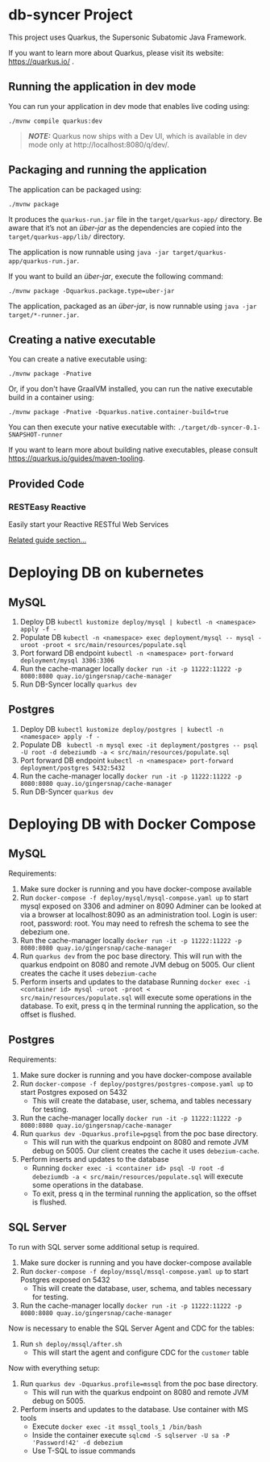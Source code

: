 # db-syncer Project

This project uses Quarkus, the Supersonic Subatomic Java Framework.

If you want to learn more about Quarkus, please visit its website: https://quarkus.io/ .

## Running the application in dev mode

You can run your application in dev mode that enables live coding using:
```shell script
./mvnw compile quarkus:dev
```

> **_NOTE:_**  Quarkus now ships with a Dev UI, which is available in dev mode only at http://localhost:8080/q/dev/.

## Packaging and running the application

The application can be packaged using:
```shell script
./mvnw package
```
It produces the `quarkus-run.jar` file in the `target/quarkus-app/` directory.
Be aware that it’s not an _über-jar_ as the dependencies are copied into the `target/quarkus-app/lib/` directory.

The application is now runnable using `java -jar target/quarkus-app/quarkus-run.jar`.

If you want to build an _über-jar_, execute the following command:
```shell script
./mvnw package -Dquarkus.package.type=uber-jar
```

The application, packaged as an _über-jar_, is now runnable using `java -jar target/*-runner.jar`.

## Creating a native executable

You can create a native executable using: 
```shell script
./mvnw package -Pnative
```

Or, if you don't have GraalVM installed, you can run the native executable build in a container using: 
```shell script
./mvnw package -Pnative -Dquarkus.native.container-build=true
```

You can then execute your native executable with: `./target/db-syncer-0.1-SNAPSHOT-runner`

If you want to learn more about building native executables, please consult https://quarkus.io/guides/maven-tooling.

## Provided Code

### RESTEasy Reactive

Easily start your Reactive RESTful Web Services

[Related guide section...](https://quarkus.io/guides/getting-started-reactive#reactive-jax-rs-resources)

# Deploying DB on kubernetes

## MySQL
1. Deploy DB `kubectl kustomize deploy/mysql | kubectl -n <namespace> apply -f -`
2. Populate DB `kubectl -n <namespace> exec deployment/mysql -- mysql -uroot -proot < src/main/resources/populate.sql`
3. Port forward DB endpoint `kubectl -n <namespace> port-forward deployment/mysql 3306:3306`
4. Run the cache-manager locally `docker run -it -p 11222:11222 -p 8080:8080 quay.io/gingersnap/cache-manager`
5. Run DB-Syncer locally `quarkus dev`

## Postgres
1. Deploy DB `kubectl kustomize deploy/postgres | kubectl -n <namespace> apply -f -`
2. Populate DB ` kubectl -n mysql exec -it deployment/postgres -- psql -U root -d debeziumdb -a < src/main/resources/populate.sql`
3. Port forward DB endpoint `kubectl -n <namespace> port-forward deployment/postgres 5432:5432`
4. Run the cache-manager locally `docker run -it -p 11222:11222 -p 8080:8080 quay.io/gingersnap/cache-manager`
5. Run DB-Syncer `quarkus dev`

# Deploying DB with Docker Compose

## MySQL

Requirements:

1. Make sure docker is running and you have docker-compose available
2. Run `docker-compose -f deploy/mysql/mysql-compose.yaml up` to start mysql exposed on 3306 and adminer on 8090
  Adminer can be looked at via a browser at localhost:8090 as an administration tool. Login is user: root, password: root. You may need to refresh the schema to see the debezium one.
3. Run the cache-manager locally `docker run -it -p 11222:11222 -p 8080:8080 quay.io/gingersnap/cache-manager`
4. Run `quarkus dev` from the poc base directory.
  This will run with the quarkus endpoint on 8080 and remote JVM debug on 5005. Our client creates the cache it uses `debezium-cache`
5. Perform inserts and updates to the database
  Running `docker exec -i <container id> mysql -uroot -proot < src/main/resources/populate.sql` will execute some operations in the database.
  To exit, press q in the terminal running the application, so the offset is flushed.

## Postgres

Requirements:

1. Make sure docker is running and you have docker-compose available
2. Run `docker-compose -f deploy/postgres/postgres-compose.yaml up` to start Postgres exposed on 5432
   * This will create the database, user, schema, and tables necessary for testing.
3. Run the cache-manager locally `docker run -it -p 11222:11222 -p 8080:8080 quay.io/gingersnap/cache-manager`
4. Run `quarkus dev -Dquarkus.profile=pgsql` from the poc base directory.
   * This will run with the quarkus endpoint on 8080 and remote JVM debug on 5005. Our client creates the cache it uses `debezium-cache`.
5. Perform inserts and updates to the database
   * Running `docker exec -i <container id> psql -U root -d debeziumdb -a < src/main/resources/populate.sql` will execute some operations in the database.
   * To exit, press q in the terminal running the application, so the offset is flushed.

## SQL Server

To run with SQL server some additional setup is required.

1. Make sure docker is running and you have docker-compose available
2. Run `docker-compose -f deploy/mssql/mssql-compose.yaml up` to start Postgres exposed on 5432
    * This will create the database, user, schema, and tables necessary for testing.
3. Run the cache-manager locally `docker run -it -p 11222:11222 -p 8080:8080 quay.io/gingersnap/cache-manager`

Now is necessary to enable the SQL Server Agent and CDC for the tables:

1. Run `sh deploy/mssql/after.sh`
   * This will start the agent and configure CDC for the `customer` table

Now with everything setup:

1. Run `quarkus dev -Dquarkus.profile=mssql` from the poc base directory.
    * This will run with the quarkus endpoint on 8080 and remote JVM debug on 5005.
2. Perform inserts and updates to the database. Use container with MS tools
    * Execute `docker exec -it mssql_tools_1 /bin/bash`
    * Inside the container execute `sqlcmd -S sqlserver -U sa -P 'Password!42' -d debezium`
    * Use T-SQL to issue commands
